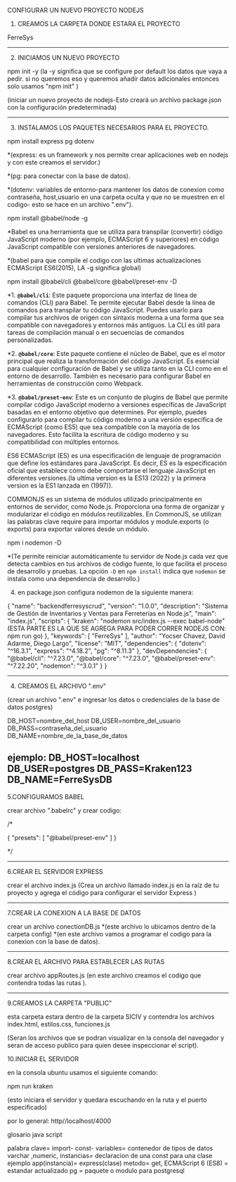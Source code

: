 
CONFIGURAR UN NUEVO PROYECTO NODEJS

1. CREAMOS LA CARPETA DONDE ESTARA EL PROYECTO

FerreSys

------------------------------------------------------------------------------------------------

2. INICIAMOS UN NUEVO PROYECTO

npm init -y 
(la -y significa que se configure por default los datos que vaya a pedir. si no queremos eso y queremos añadir datos adicionales entonces solo usamos "npm init" )

(iniciar un nuevo proyecto de nodejs-Esto creará un archivo package.json con la configuración predeterminada)

------------------------------------------------------------------------------------------------

3. INSTALAMOS LOS PAQUETES NECESARIOS PARA EL PROYECTO.

npm install express pg dotenv 

*(express: es un framework y nos permite crear aplicaciones web en nodejs y con este creamos el servidor.)

*(pg: para conectar con la base de datos).

*(dotenv: variables de entorno-para mantener los datos de conexion como contraseña, host,usuario en una carpeta oculta y que no se muestren en el codigo- esto se hace en un archivo ".env").


npm install @babel/node -g

*Babel es una herramienta que se utiliza para transpilar (convertir) código JavaScript moderno (por ejemplo, 
 ECMAScript 6 y superiores) en código JavaScript compatible con versiones anteriores de navegadores.

*(babel para que compile el codigo con las ultimas actualizaciones ECMAScript ES6(2015), LA -g significa global)

npm install @babel/cli @babel/core @babel/preset-env -D

*1. **`@babel/cli`**: Este paquete proporciona una interfaz de línea de comandos (CLI) para Babel. Te permite ejecutar Babel desde la línea de comandos para transpilar tu código JavaScript. Puedes usarlo para compilar tus archivos de origen con sintaxis moderna a una forma que sea compatible con navegadores y entornos más antiguos. La CLI es útil para tareas de compilación manual o en secuencias de comandos personalizadas.

*2. **`@babel/core`**: Este paquete contiene el núcleo de Babel, que es el motor principal que realiza la transformación del código JavaScript. Es esencial para cualquier configuración de Babel y se utiliza tanto en la CLI como en el entorno de desarrollo. También es necesario para configurar Babel en herramientas de construcción como Webpack.

*3. **`@babel/preset-env`**: Este es un conjunto de plugins de Babel que permite compilar código JavaScript moderno a versiones específicas de JavaScript basadas en el entorno objetivo que determines. Por ejemplo, puedes configurarlo para compilar tu código moderno a una versión específica de ECMAScript (como ES5) que sea compatible con la mayoría de los navegadores. Esto facilita la escritura de código moderno y su compatibilidad con múltiples entornos.


ES6 ECMAScript (ES) es una especificación de lenguaje de programación que define los estándares para JavaScript. Es decir, ES es la especificación oficial que establece cómo debe comportarse el lenguaje JavaScript en diferentes versiones.(la ultima version es la ES13 (2022) y la primera version es la ES1 lanzada en (1997)).

COMMONJS es un sistema de módulos utilizado principalmente en entornos de servidor, como Node.js. Proporciona una forma de organizar y modularizar el código en módulos reutilizables. En CommonJS, se utilizan las palabras clave require para importar módulos y module.exports (o exports) para exportar valores desde un módulo. 


npm i nodemon -D

*(Te permite reiniciar automáticamente tu servidor de Node.js cada vez que detecta cambios en tus archivos de código fuente, lo que facilita el proceso de desarrollo y pruebas. La opción `-D` en `npm install` indica que `nodemon` se instala como una dependencia de desarrollo.)


4. en package.json configura nodemon de la siguiente manera:

  {
  "name": "backendferresyscrud",
  "version": "1.0.0",
  "description": "Sistema de Gestión de Inventarios y Ventas para Ferreterías en Node.js",
  "main": "index.js",
  "scripts": {
    "kraken": "nodemon src/index.js --exec babel-node" (ESTA PARTE ES LA QUE SE AGREGA PARA PODER CORRER NODEJS CON: npm run go)
  },
  "keywords": [
    "FerreSys"
  ],
  "author": "Yocser Chavez, David Adarme, Diego Largo",
  "license": "MIT",
  "dependencies": {
    "dotenv": "^16.3.1",
    "express": "^4.18.2",
    "pg": "^8.11.3"
  },
  "devDependencies": {
    "@babel/cli": "^7.23.0",
    "@babel/core": "^7.23.0",
    "@babel/preset-env": "^7.22.20",
    "nodemon": "^3.0.1"
  }
}



------------------------------------------------------------------------------------------------

4. CREAMOS EL ARCHIVO ".env"

(crear un archivo ".env" e ingresar los datos o credenciales de la base de datos postgres)

DB_HOST=nombre_del_host 
DB_USER=nombre_del_usuario 
DB_PASS=contraseña_del_usuario 
DB_NAME=nombre_de_la_base_de_datos 

ejemplo:
DB_HOST=localhost
DB_USER=postgres
DB_PASS=Kraken123
DB_NAME=FerreSysDB
------------------------------------------------------------------------------------------------

5.CONFIGURAMOS BABEL

crear archivo ".babelrc" y crear codigo:

/*

{
  "presets": [
  "@babel/preset-env"
  ]
}

*/

------------------------------------------------------------------------------------------------

6.CREAR EL SERVIDOR EXPRESS

crear el archivo index.js
(Crea un archivo llamado index.js en la raíz de tu proyecto y agrega el código para configurar el servidor Express )

------------------------------------------------------------------------------------------------
7.CREAR LA CONEXION A LA BASE DE DATOS

crear un archivo conectionDB.js
*(este archivo lo ubicamos dentro de la carpeta config)
*(en este archivo vamos a programar el codigo para la conexion con la base de datos).

------------------------------------------------------------------------------------------------

8.CREAR EL ARCHIVO PARA ESTABLECER LAS RUTAS 

crear archivo appRoutes.js
(en este archivo creamos el codigo que contendra todas las rutas ).

------------------------------------------------------------------------------------------------

9.CREAMOS LA CARPETA "PUBLIC"

esta carpeta estara dentro de la carpeta SICIV y contendra los archivos index.html, estilos.css, funciones.js

(Seran los archivos que se podran visualizar en la consola del navegador y seran de acceso publico para quien desee inspeccionar el script).


10.INICIAR EL SERVIDOR

en la consola ubuntu usamos el siguiente comando:

npm run kraken

(esto iniciara el servidor y quedara escuchando en la ruta y el puerto especificado)

por lo general: http//localhost/4000







glosario java script

palabra clave= import- const- 
variables= contenedor de tipos de datos varchar ,numeric,
instancias= declaracion de una const para una clase ejemplo app(instancia)= express(clase)
metodo= get, 
ECMAScript 6 (ES8) = estandar actualizado
pg = paquete o modulo para postgresql

